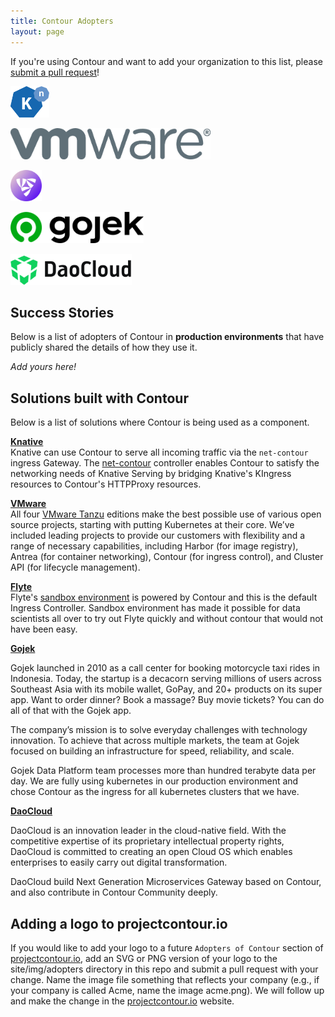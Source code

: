 ```yaml
---
title: Contour Adopters
layout: page
---
```


If you're using Contour and want to add your organization to this list, please
[submit a pull request][1]!

<a href="https://knative.dev" target="_blank"><img alt="knative.dev" src="../../img/adopters/knative.svg" height="50"></a>


<a href="https://www.vmware.com" target="_blank"><img alt="vmware.com" src="../../img/adopters/VMware-logo-grey.jpg" height="50"></a>

<a href="https://flyte.org/" target="_blank"><img alt="flyte.com" src="../../img/adopters/flyte.png" height="50"></a>

<a href="https://gojek.io/"  target="_blank"><img alt="gojek.io" src="../../img/adopters/gojek.svg" height="50"></a>

<a href="https://daocloud.io/" target="_blank"><img alt="daocloud.io" src="../../img/adopters/daocloud.png" height="50"></a>

## Success Stories

Below is a list of adopters of Contour in **production environments** that have
publicly shared the details of how they use it.

_Add yours here!_

## Solutions built with Contour

Below is a list of solutions where Contour is being used as a component.

**[Knative](https://knative.dev)**  
Knative can use Contour to serve all incoming traffic via the `net-contour` ingress Gateway. The [net-contour](https://github.com/knative-sandbox/net-contour) controller enables Contour to satisfy the networking needs of Knative Serving by bridging Knative's KIngress resources to Contour's HTTPProxy resources.

**[VMware](https://tanzu.vmware.com/tanzu)**  
All four [VMware Tanzu](https://tanzu.vmware.com/content/blog/simplify-your-approach-to-application-modernization-with-4-simple-editions-for-the-tanzu-portfolio) editions make the best possible use of various open source projects, starting with putting Kubernetes at their core. We’ve included leading projects to provide our customers with flexibility and a range of necessary capabilities, including Harbor (for image registry), Antrea (for container networking), Contour (for ingress control), and Cluster API (for lifecycle management).

**[Flyte](https://flyte.org/)**  
Flyte's [sandbox environment](https://docs.flyte.org/en/latest/deployment/sandbox.html#deployment-sandbox) is powered by Contour and this is the default Ingress Controller. Sandbox environment has made it possible for data scientists all over to try out Flyte quickly and without contour that would not have been easy.

**[Gojek](https://gojek.io/)**

Gojek launched in 2010 as a call center for booking motorcycle taxi rides in Indonesia. Today, the startup is a decacorn serving millions of users across Southeast Asia with its mobile wallet, GoPay, and 20+ products on its super app. Want to order dinner? Book a massage? Buy movie tickets? You can do all of that with the Gojek app.

The company’s mission is to solve everyday challenges with technology innovation. To achieve that across multiple markets, the team at Gojek focused on building an infrastructure for speed, reliability, and scale.

Gojek Data Platform team processes more than hundred terabyte data per day. We are fully using kubernetes in our production environment and chose Contour as the ingress for all kubernetes clusters that we have.

**[DaoCloud](https://daocloud.io/)**

DaoCloud is an innovation leader in the cloud-native field. With the competitive expertise of its proprietary intellectual property rights, DaoCloud is committed to creating an open Cloud OS which enables enterprises to easily carry out digital transformation.

DaoCloud build Next Generation Microservices Gateway based on Contour, and also contribute in Contour Community deeply.

## Adding a logo to projectcontour.io

If you would like to add your logo to a future `Adopters of Contour` section
of [projectcontour.io][2], add an SVG or PNG version of your logo to the site/img/adopters
directory in this repo and submit a pull request with your change.
Name the image file something that reflects your company
(e.g., if your company is called Acme, name the image acme.png).
We will follow up and make the change in the [projectcontour.io][2] website.

[1]: https://github.com/projectcontour/contour/pulls
[2]: https://projectcontour.io
